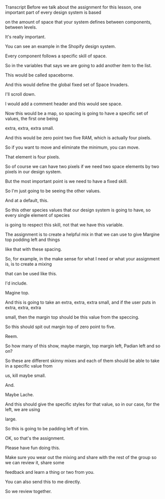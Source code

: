 Transcript
Before we talk about the assignment for this lesson, one important part of every design system is based

on the amount of space that your system defines between components, between levels.

It's really important.

You can see an example in the Shopify design system.

Every component follows a specific skill of space.

So in the variables that says we are going to add another item to the list.

This would be called spaceborne.

And this would define the global fixed set of Space Invaders.

I'll scroll down.

I would add a comment header and this would see space.

Now this would be a map, so spacing is going to have a specific set of values, the first one being

extra, extra, extra small.

And this would be zero point two five RAM, which is actually four pixels.

So if you want to move and eliminate the minimum, you can move.

That element is four pixels.

So of course we can have two pixels if we need two space elements by two pixels in our design system.

But the most important point is we need to have a fixed skill.

So I'm just going to be seeing the other values.

And at a default, this.

So this other species values that our design system is going to have, so every single element of species

is going to respect this skill, not that we have this variable.

The assignment is to create a helpful mix in that we can use to give Margine top podding left and things

like that with these spacing.

So, for example, in the make sense for what I need or what your assignment is, is to create a mixing

that can be used like this.

I'd include.

Magine top.

And this is going to take an extra, extra, extra small, and if the user puts in extra, extra, extra

small, then the margin top should be this value from the speccing.

So this should spit out margin top of zero point to five.

Reem.

So how many of this show, maybe margin, top margin left, Padian left and so on?

So these are different skinny mixes and each of them should be able to take in a specific value from

us, kill maybe small.

And.

Maybe Lache.

And this should give the specific styles for that value, so in our case, for the left, we are using

large.

So this is going to be padding left of trim.

OK, so that's the assignment.

Please have fun doing this.

Make sure you wear out the mixing and share with the rest of the group so we can review it, share some

feedback and learn a thing or two from you.

You can also send this to me directly.

So we review together.
